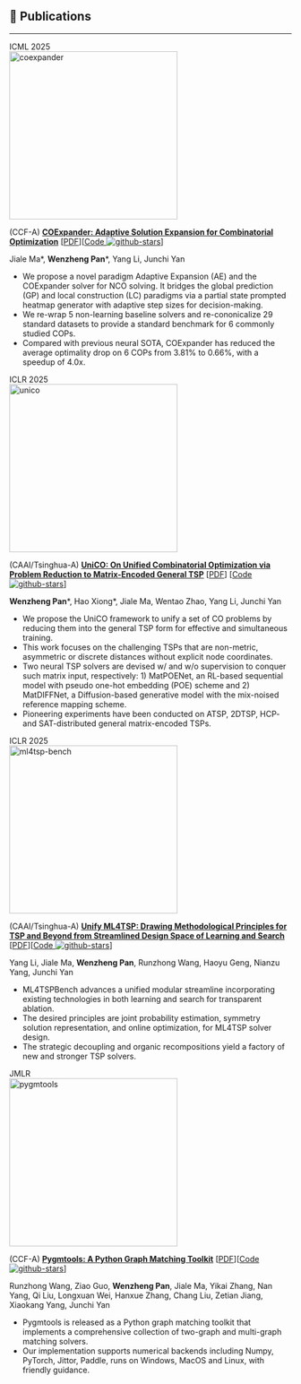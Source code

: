 ## 📝 Publications 
---
<div class='paper-box'><div class='paper-box-image'><div><div class="badge">ICML 2025</div><img src='https://wzever.github.io/_pages/images/coexpander.png' alt="coexpander" height="300"></div></div>
<div class='paper-box-text' markdown="1">

(CCF-A) [**COExpander: Adaptive Solution Expansion for Combinatorial Optimization**](https://openreview.net/forum?id=KMaBXMWsBM) [[PDF](https://openreview.net/pdf?id=KMaBXMWsBM)][[Code ![github-stars](https://img.shields.io/github/stars/Thinklab-SJTU/COExpander?style=social)](https://github.com/Thinklab-SJTU/COExpander)]

Jiale Ma\*, **Wenzheng Pan***, Yang Li, Junchi Yan


- We propose a novel paradigm Adaptive Expansion (AE) and the COExpander solver for NCO solving. It bridges the global prediction (GP) and local construction (LC) paradigms via a partial state prompted heatmap generator with adaptive step sizes for decision-making.
- We re-wrap 5 non-learning baseline solvers and re-cononicalize 29 standard datasets to provide a standard benchmark for 6 commonly studied COPs.
- Compared with previous neural SOTA, COExpander has reduced the average optimality drop on 6 COPs from 3.81% to 0.66%, with a speedup of 4.0x.
</div>
</div>


<div class='paper-box'><div class='paper-box-image'><div><div class="badge">ICLR 2025</div><img src='https://wzever.github.io/_pages/images/unico.png' alt="unico" height="300"></div></div>
<div class='paper-box-text' markdown="1">

(CAAI/Tsinghua-A) [**UniCO: On Unified Combinatorial Optimization via Problem Reduction to Matrix-Encoded General TSP**](https://openreview.net/forum?id=yEwakMNIex) [[PDF](https://openreview.net/pdf?id=yEwakMNIex)] [[Code ![github-stars](https://img.shields.io/github/stars/Thinklab-SJTU/UniCO?style=social)](https://github.com/Thinklab-SJTU/UniCO)]

**Wenzheng Pan**\*, Hao Xiong\*, Jiale Ma, Wentao Zhao, Yang Li, Junchi Yan

- We propose the UniCO framework to unify a set of CO problems by reducing them into the general TSP form for effective and simultaneous training.
- This work focuses on the challenging TSPs that are non-metric, asymmetric or discrete distances without explicit node coordinates.
- Two neural TSP solvers are devised w/ and w/o supervision to conquer such matrix input, respectively: 1) MatPOENet, an RL-based sequential model with pseudo one-hot embedding (POE) scheme and 2) MatDIFFNet, a Diffusion-based generative model with the mix-noised reference mapping scheme.
- Pioneering experiments have been conducted on ATSP, 2DTSP, HCP- and SAT-distributed general matrix-encoded TSPs.
</div>
</div>

<div class='paper-box'><div class='paper-box-image'><div><div class="badge">ICLR 2025</div><img src='https://wzever.github.io/_pages/images/UnifyML4TSP.png' alt="ml4tsp-bench" height="300"></div></div>
<div class='paper-box-text' markdown="1">

(CAAI/Tsinghua-A) [**Unify ML4TSP: Drawing Methodological Principles for TSP and Beyond from Streamlined Design Space of Learning and Search**](https://openreview.net/forum?id=grU1VKEOLi) [[PDF](https://openreview.net/pdf?id=grU1VKEOLi)][[Code ![github-stars](https://img.shields.io/github/stars/Thinklab-SJTU/ML4TSPBench?style=social)](https://github.com/Thinklab-SJTU/ML4TSPBench)]

Yang Li, Jiale Ma, **Wenzheng Pan**, Runzhong Wang, Haoyu Geng, Nianzu Yang, Junchi Yan

- ML4TSPBench advances a unified modular streamline incorporating existing technologies in both learning and search for transparent ablation.
- The desired principles are joint probability estimation, symmetry solution representation, and online optimization, for ML4TSP solver design.
- The strategic decoupling and organic recompositions yield a factory of new and stronger TSP solvers.
</div>
</div>

<div class='paper-box'><div class='paper-box-image'><div><div class="badge">JMLR </div><img src='https://wzever.github.io/_pages/images/pygmtools.png' alt="pygmtools" height="300"></div></div>
<div class='paper-box-text' markdown="1">

(CCF-A) [**Pygmtools: A Python Graph Matching Toolkit**](https://jmlr.org/papers/v25/23-0572.html) [[PDF](https://jmlr.org/papers/volume25/23-0572/23-0572.pdf)][[Code ![github-stars](https://img.shields.io/github/stars/Thinklab-SJTU/pygmtools?style=social)](https://github.com/Thinklab-SJTU/pygmtools)]

Runzhong Wang, Ziao Guo, **Wenzheng Pan**, Jiale Ma, Yikai Zhang, Nan Yang, Qi Liu, Longxuan Wei, Hanxue Zhang, Chang Liu, Zetian Jiang, Xiaokang Yang, Junchi Yan


- Pygmtools is released as a Python graph matching toolkit that implements a comprehensive collection of two-graph and multi-graph matching solvers.
- Our implementation supports numerical backends including Numpy, PyTorch, Jittor, Paddle, runs on Windows, MacOS and Linux, with friendly guidance.
</div>
</div>
